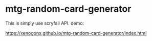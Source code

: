 # mtg-random-card-generator

This is simply use scryfall API.
demo:

https://xenogonx.github.io/mtg-random-card-generator/index.html
